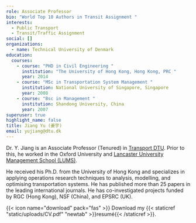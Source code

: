 ```yaml
---
role: Associate Professor
bio: "World Top 10 Authors in Transit Assignment "
interests:
  - Public Transport
  - Transit/Traffic Assignment
social: []
organizations:
  - name: Technical University of Denmark
education:
  courses:
    - course: "PHD in Civil Engineering "
      institution: "The University of Hong Kong, Hong Kong, PRC "
      year: 2014
    - course: "MSc in Transportation System Management "
      institution: National University of Singapore, Singapore
      year: 2008
    - course: "Bsc in Management "
      institution: Shandong University, China
      year: 2007
superuser: true
highlight_name: false
title: Jiang Yu (姜宇)
email: yujiang@dtu.dk
---
```

Dr. Y. Jiang is an Associate Professor (Tenured) in [Transport DTU](http://www.transport.dtu.dk/english). Prior to this, he worked in the Oxford University and [Lancaster University Management School (LUMS)](https://www.investopedia.com/terms/l/lancaster-university-management-school.asp). 

He received his Ph.D. from the University of Hong Kong and specializes in applying operations research techniques to analysis, modelling, and optimising transportation systems. He has published more than 25 papers in the leading international journals. He has co-investigated projects funded by RGC (Hong Kong), NSF (China), and EPSRC (UK).

{{< icon name="download" pack="fas" >}} Download my {{< staticref "static/uploads/CV.pdf" "newtab" >}}resumé{{< /staticref >}}.